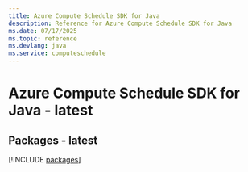 ```yaml
---
title: Azure Compute Schedule SDK for Java
description: Reference for Azure Compute Schedule SDK for Java
ms.date: 07/17/2025
ms.topic: reference
ms.devlang: java
ms.service: computeschedule
---
```

# Azure Compute Schedule SDK for Java - latest
## Packages - latest
[!INCLUDE [packages](compute-schedule-index.md)]